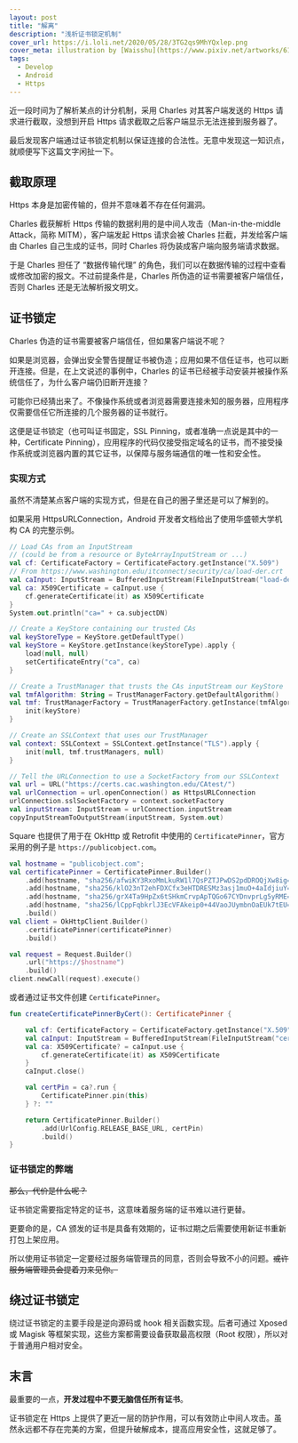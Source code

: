 ```yaml
---
layout: post
title: "解离"
description: "浅析证书锁定机制"
cover_url: https://i.loli.net/2020/05/28/3TG2qs9MhYQxlep.png
cover_meta: illustration by [Waisshu](https://www.pixiv.net/artworks/61298977)
tags: 
  - Develop
  - Android
  - Https
---
```


近一段时间为了解析某点的计分机制，采用 Charles 对其客户端发送的 Https 请求进行截取，没想到开启 Https 请求截取之后客户端显示无法连接到服务器了。

最后发现客户端通过证书锁定机制以保证连接的合法性。无意中发现这一知识点，就顺便写下这篇文字闲扯一下。

## 截取原理

Https 本身是加密传输的，但并不意味着不存在任何漏洞。

Charles 截获解析 Https 传输的数据利用的是中间人攻击（Man-in-the-middle Attack，简称 MITM），客户端发起 Https 请求会被 Charles 拦截，并发给客户端由 Charles 自己生成的证书，同时 Charles 将伪装成客户端向服务端请求数据。

于是 Charles 担任了 “数据传输代理” 的角色，我们可以在数据传输的过程中查看或修改加密的报文。不过前提条件是，Charles 所伪造的证书需要被客户端信任，否则 Charles 还是无法解析报文明文。

## 证书锁定

Charles 伪造的证书需要被客户端信任，但如果客户端说不呢？

如果是浏览器，会弹出安全警告提醒证书被伪造；应用如果不信任证书，也可以断开连接。但是，在上文说述的事例中，Charles 的证书已经被手动安装并被操作系统信任了，为什么客户端仍旧断开连接？

可能你已经猜出来了。不像操作系统或者浏览器需要连接未知的服务器，应用程序仅需要信任它所连接的几个服务器的证书就行。

这便是证书锁定（也可叫证书固定，SSL Pinning，或者准确一点说是其中的一种，Certificate Pinning），应用程序的代码仅接受指定域名的证书，而不接受操作系统或浏览器内置的其它证书，以保障与服务端通信的唯一性和安全性。

### 实现方式

虽然不清楚某点客户端的实现方式，但是在自己的圈子里还是可以了解到的。

如果采用 HttpsURLConnection，Android 开发者文档给出了使用华盛顿大学机构 CA 的完整示例。

``` kotlin
// Load CAs from an InputStream
// (could be from a resource or ByteArrayInputStream or ...)
val cf: CertificateFactory = CertificateFactory.getInstance("X.509")
// From https://www.washington.edu/itconnect/security/ca/load-der.crt
val caInput: InputStream = BufferedInputStream(FileInputStream("load-der.crt"))
val ca: X509Certificate = caInput.use {
    cf.generateCertificate(it) as X509Certificate
}
System.out.println("ca=" + ca.subjectDN)

// Create a KeyStore containing our trusted CAs
val keyStoreType = KeyStore.getDefaultType()
val keyStore = KeyStore.getInstance(keyStoreType).apply {
    load(null, null)
    setCertificateEntry("ca", ca)
}

// Create a TrustManager that trusts the CAs inputStream our KeyStore
val tmfAlgorithm: String = TrustManagerFactory.getDefaultAlgorithm()
val tmf: TrustManagerFactory = TrustManagerFactory.getInstance(tmfAlgorithm).apply {
    init(keyStore)
}

// Create an SSLContext that uses our TrustManager
val context: SSLContext = SSLContext.getInstance("TLS").apply {
    init(null, tmf.trustManagers, null)
}

// Tell the URLConnection to use a SocketFactory from our SSLContext
val url = URL("https://certs.cac.washington.edu/CAtest/")
val urlConnection = url.openConnection() as HttpsURLConnection
urlConnection.sslSocketFactory = context.socketFactory
val inputStream: InputStream = urlConnection.inputStream
copyInputStreamToOutputStream(inputStream, System.out)
```

Square 也提供了用于在 OkHttp 或 Retrofit 中使用的 `CertificatePinner`，官方采用的例子是 `https://publicobject.com`。

``` kotlin
val hostname = "publicobject.com";
val certificatePinner = CertificatePinner.Builder()
    .add(hostname, "sha256/afwiKY3RxoMmLkuRW1l7QsPZTJPwDS2pdDROQjXw8ig=")
    .add(hostname, "sha256/klO23nT2ehFDXCfx3eHTDRESMz3asj1muO+4aIdjiuY=")
    .add(hostname, "sha256/grX4Ta9HpZx6tSHkmCrvpApTQGo67CYDnvprLg5yRME=")
    .add(hostname, "sha256/lCppFqbkrlJ3EcVFAkeip0+44VaoJUymbnOaEUk7tEU=")
    .build()
val client = OkHttpClient.Builder()
    .certificatePinner(certificatePinner)
    .build()

val request = Request.Builder()
    .url("https://$hostname")
    .build()
client.newCall(request).execute()
```

或者通过证书文件创建 `CertificatePinner`。

``` kotlin
fun createCertificatePinnerByCert(): CertificatePinner {

    val cf: CertificateFactory = CertificateFactory.getInstance("X.509")
    val caInput: InputStream = BufferedInputStream(FileInputStream("certificate.crt"))
    val ca: X509Certificate? = caInput.use {
        cf.generateCertificate(it) as X509Certificate
    }
    caInput.close()

    val certPin = ca?.run {
        CertificatePinner.pin(this)
    } ?: ""

    return CertificatePinner.Builder()
        .add(UrlConfig.RELEASE_BASE_URL, certPin)
        .build()
}
```

### 证书锁定的弊端

~~那么，代价是什么呢？~~

证书锁定需要指定特定的证书，这意味着服务端的证书难以进行更替。

更要命的是，CA 颁发的证书是具备有效期的，证书过期之后需要使用新证书重新打包上架应用。

所以使用证书锁定一定要经过服务端管理员的同意，否则会导致不小的问题。~~或许服务端管理员会提着刀来见你。~~

## 绕过证书锁定

绕过证书锁定的主要手段是逆向源码或 hook 相关函数实现。后者可通过 Xposed 或 Magisk 等框架实现，这些方案都需要设备获取最高权限（Root 权限），所以对于普通用户相对安全。

## 末言

最重要的一点，**开发过程中不要无脑信任所有证书**。

证书锁定在 Https 上提供了更近一层的防护作用，可以有效防止中间人攻击。虽然永远都不存在完美的方案，但提升破解成本，提高应用安全性，这就足够了。